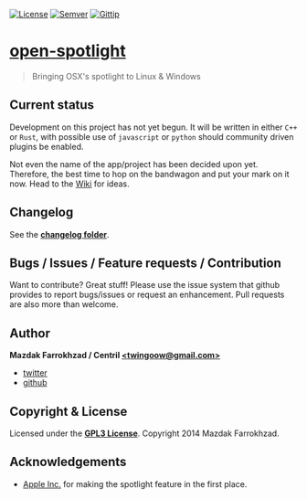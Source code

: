 [![License]][url: License] [![Semver]][url: Semver] [![Gittip]][url: Gittip]

# [open-spotlight]
> Bringing OSX's spotlight to Linux &amp; Windows

## Current status

Development on this project has not yet begun.
It will be written in either `C++` or `Rust`,
with possible use of `javascript` or `python` should community driven plugins be enabled.

Not even the name of the app/project has been decided upon yet.
Therefore, the best time to hop on the bandwagon and put your mark on it now.
Head to the [Wiki] for ideas.

## Changelog

See the **[changelog folder][CHANGES]**.

## Bugs / Issues / Feature requests / Contribution

Want to contribute? Great stuff! Please use the issue system that github provides to report bugs/issues or request an enhancement. Pull requests are also more than welcome.

## Author

**Mazdak Farrokhzad / Centril [&lt;twingoow@gmail.com&gt;]**

+ [twitter]
+ [github]

## Copyright & License

Licensed under the **[GPL3 License]**.
Copyright 2014 Mazdak Farrokhzad.

## Acknowledgements

+ [Apple Inc.] for making the spotlight feature in the first place.

<!-- references -->

[License]: http://img.shields.io/badge/license-GPL3-blue.svg?style=flat
[url: License]: LICENSE.md
[Semver]: http://img.shields.io/badge/semver-2.0.0-blue.svg?style=flat
[url: Semver]: http://semver.org/spec/v2.0.0.html
[Gittip]: http://img.shields.io/gittip/Centril.svg?style=flat
[url: Gittip]: https://www.gittip.com/Centril/

[open-spotlight]: https://github.com/centril/open-spotlight

[Wiki]: https://github.com/Centril/open-spotlight/wiki/

[twitter]: http://twitter.com/CenoRIX
[github]: http://github.com/centril
[&lt;twingoow@gmail.com&gt;]: mailto:twingoow@gmail.com

[CHANGES]: changelog/
[GPL3 License]: LICENSE.md

[Apple Inc.]: http://www.apple.com/

<!-- references -->
